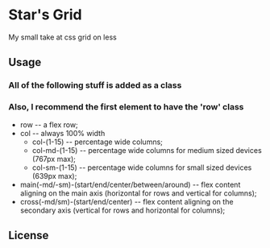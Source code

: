 # Star's Grid #
My small take at css grid on less

## Usage #
### All of the following stuff is added as a class #
### Also, I recommend the first element to have the 'row' class #
+ row -- a flex row;
+ col -- always 100% width
  + col-(1-15) -- percentage wide columns;
  + col-md-(1-15) -- percentage wide columns for medium sized devices (767px max);
  + col-sm-(1-15) -- percentage wide columns for small sized devices (639px max);
+ main(-md/-sm)-(start/end/center/between/around) -- flex content aligning on the main axis (horizontal for rows and vertical for columns);
+ cross(-md/sm)-(start/end/center) -- flex content aligning on the secondary axis (vertical for rows and horizontal for columns);

## License #